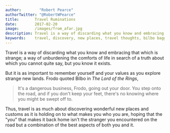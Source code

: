 ```yaml
---
author:        "Robert Pearce"
authorTwitter: "@RobertWPearce"
title:       Travel Ruminations
date:        2017-02-20
image:       /images/from_afar.jpg
description: Travel is a way of discarding what you know and embracing that which is strange...
keywords:    travel, discovery, new places, travel thoughts, bilbo baggins
---
```


Travel is a way of discarding what you know and embracing that which is strange; a way of unburdening the comforts of life in search of a truth about which you cannot quite say, but you know it exists.

But it is as important to remember yourself and your values as you explore strange new lands. Frodo quoted Bilbo in _The Lord of the Rings_,

> It's a dangerous business, Frodo, going out your door.
> You step onto the road, and if you don't keep your feet,
> there's no knowing where you might be swept off to.

Thus, travel is as much about discovering wonderful new places and customs as it is holding on to what makes you who you are, hoping that the "you" that makes it back home isn't the stranger you encountered on the road but a combination of the best aspects of both you and it.
